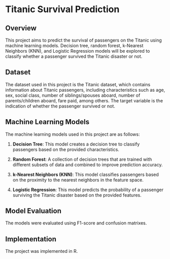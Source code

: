 # Titanic Survival Prediction

## Overview

This project aims to predict the survival of passengers on the Titanic using machine learning models. Decision tree, random forest, k-Nearest Neighbors (KNN), and Logistic Regression models will be explored to classify whether a passenger survived the Titanic disaster or not.

## Dataset

The dataset used in this project is the Titanic dataset, which contains information about Titanic passengers, including characteristics such as age, sex, social class, number of siblings/spouses aboard, number of parents/children aboard, fare paid, among others. The target variable is the indication of whether the passenger survived or not.

## Machine Learning Models

The machine learning models used in this project are as follows:

1. **Decision Tree**: This model creates a decision tree to classify passengers based on the provided characteristics.

2. **Random Forest**: A collection of decision trees that are trained with different subsets of data and combined to improve prediction accuracy.

3. **k-Nearest Neighbors (KNN)**: This model classifies passengers based on the proximity to the nearest neighbors in the feature space.

4. **Logistic Regression**: This model predicts the probability of a passenger surviving the Titanic disaster based on the provided features.

## Model Evaluation

The models were evaluated using F1-score and confusion matrixes.

## Implementation

The project was implemented in R.
